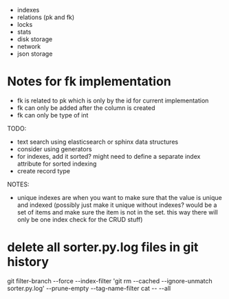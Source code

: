 - indexes
- relations (pk and fk)
- locks
- stats
- disk storage
- network
- json storage

# Notes for fk implementation
- fk is related to pk which is only by the id for current implementation
- fk can only be added after the column is created
- fk can only be type of int


TODO:
- text search using elasticsearch or sphinx data structures
- consider using generators
- for indexes, add it sorted? might need to define a separate index attribute for sorted indexing
- create record type

NOTES:
- unique indexes are when you want to make sure that the value is unique and indexed (possibly just make it unique without indexes? would be a set of items and make sure the item is not in the set. this way there will only be one index check for the CRUD stuff)


# delete all sorter.py.log files in git history
git filter-branch --force --index-filter 'git rm --cached --ignore-unmatch sorter.py.log' --prune-empty --tag-name-filter cat -- --all
